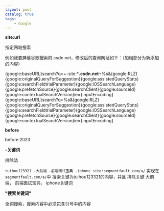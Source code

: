 ```yaml
---
layout: post   	
catalog: true 	
tags:
    - Google
---
```




**site:url**

指定网站搜索

例如我要屏蔽谷歌搜索的 csdn.net，修改后的查询网址如下：（加粗部分为新添加的内容） 

{google:baseURL}search?q=+-site:***.csdn.net**+%s&{google:RLZ}{google:originalQueryForSuggestion}{google:assistedQueryStats}{google:searchFieldtrialParameter}{google:iOSSearchLanguage}{google:prefetchSource}{google:searchClient}{google:sourceId}{google:contextualSearchVersion}ie={inputEncoding}{google:baseURL}search?q=%s&{google:RLZ}{google:originalQueryForSuggestion}{google:assistedQueryStats}{google:searchFieldtrialParameter}{google:iOSSearchLanguage}{google:prefetchSource}{google:searchClient}{google:sourceId}{google:contextualSearchVersion}ie={inputEncoding}

**before**

before:2023

**-关键词**

排除法

`tuihou123321 -大前端 -前端面试宝典 -iphone site:segmentfault.com/a/` 实现在`segmentfault.com/a/`中 搜索关键为tuihou123321的内容，并且 排除关键 大前端， 前端面试宝典， iphone关键词 

**"搜索关键词"**

全词搜索，搜索内容中必须包含引号中的内容


